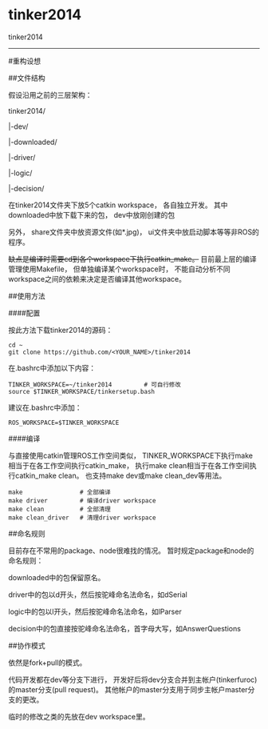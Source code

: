 tinker2014
==========

tinker2014

------

#重构设想

##文件结构

假设沿用之前的三层架构：

tinker2014/

|-dev/

|-downloaded/

|-driver/

|-logic/

|-decision/

在tinker2014文件夹下放5个catkin workspace，
各自独立开发。
其中downloaded中放下载下来的包，
dev中放刚创建的包

另外，
share文件夹中放资源文件(如*.jpg)，
ui文件夹中放启动脚本等等非ROS的程序。

~~缺点是编译时需要cd到各个workspace下执行catkin_make。~~
目前最上层的编译管理使用Makefile，
但单独编译某个workspace时，
不能自动分析不同workspace之间的依赖来决定是否编译其他workspace。

##使用方法

####配置

按此方法下载tinker2014的源码：

    cd ~
    git clone https://github.com/<YOUR_NAME>/tinker2014

在.bashrc中添加以下内容：

    TINKER_WORKSPACE=~/tinker2014         # 可自行修改
    source $TINKER_WORKSPACE/tinkersetup.bash

建议在.bashrc中添加：

    ROS_WORKSPACE=$TINKER_WORKSPACE

####编译

与直接使用catkin管理ROS工作空间类似，
TINKER_WORKSPACE下执行make相当于在各工作空间执行catkin_make，
执行make clean相当于在各工作空间执行catkin_make clean。
也支持make dev或make clean_dev等用法。

    make                # 全部编译
    make driver         # 编译driver workspace
    make clean          # 全部清理
    make clean_driver   # 清理driver workspace

##命名规则

目前存在不常用的package、node很难找的情况。
暂时规定package和node的命名规则：

downloaded中的包保留原名。

driver中的包以d开头，然后按驼峰命名法命名，如dSerial

logic中的包以l开头，然后按驼峰命名法命名，如lParser

decision中的包直接按驼峰命名法命名，首字母大写，如AnswerQuestions

##协作模式

依然是fork+pull的模式。

代码开发都在dev等分支下进行，
开发好后将dev分支合并到主帐户(tinkerfuroc)的master分支(pull request)。
其他帐户的master分支用于同步主帐户master分支的更改。

临时的修改之类的先放在dev workspace里。
